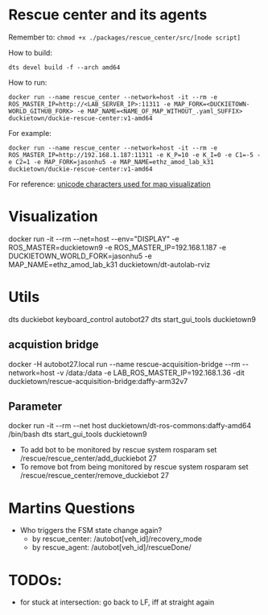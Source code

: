 # Rescue center and its agents

Remember to: `chmod +x ./packages/rescue_center/src/[node script]`


How to build:
```
dts devel build -f --arch amd64
```

How to run:
```
docker run --name rescue_center --network=host -it --rm -e ROS_MASTER_IP=http://<LAB_SERVER_IP>:11311 -e MAP_FORK=<DUCKIETOWN-WORLD_GITHUB_FORK> -e MAP_NAME=<NAME_OF_MAP_WITHOUT_.yaml_SUFFIX> duckietown/duckie-rescue-center:v1-amd64
```

For example:
```
docker run --name rescue_center --network=host -it --rm -e ROS_MASTER_IP=http://192.168.1.187:11311 -e K_P=10 -e K_I=0 -e C1=-5 -e C2=1 -e MAP_FORK=jasonhu5 -e MAP_NAME=ethz_amod_lab_k31 duckietown/duckie-rescue-center:v1-amd64
```

For reference: [unicode characters used for map visualization](https://www.compart.com/en/unicode/block/U+2500)


# Visualization
  docker run -it --rm --net=host --env="DISPLAY" -e ROS_MASTER=duckietown9 -e ROS_MASTER_IP=192.168.1.187 -e DUCKIETOWN_WORLD_FORK=jasonhu5 -e MAP_NAME=ethz_amod_lab_k31 duckietown/dt-autolab-rviz


# Utils
dts duckiebot keyboard_control autobot27
dts start_gui_tools duckietown9

## acquistion bridge
docker -H autobot27.local run --name rescue-acquisition-bridge --rm --network=host -v /data:/data -e LAB_ROS_MASTER_IP=192.168.1.36 -dit duckietown/rescue-acquisition-bridge:daffy-arm32v7

## Parameter
docker run -it --rm --net host duckietown/dt-ros-commons:daffy-amd64 /bin/bash
dts start_gui_tools duckietown9

* To add bot to be monitored by rescue system
rosparam set /rescue/rescue_center/add_duckiebot 27
* To remove bot from being monitored by rescue system
rosparam set /rescue/rescue_center/remove_duckiebot 27


# Martins Questions
- Who triggers the FSM state change again? 
    - by rescue_center: /autobot[veh_id]/recovery_mode 
    - by rescue_agent: /autobot[veh_id]/rescueDone/

# TODOs: 
- for stuck at intersection: go back to LF, iff at straight again

